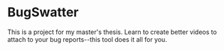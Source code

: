 # BugSwatter

This is a project for my master's thesis. Learn to create better videos to attach to your bug reports--this tool does it all for you.
